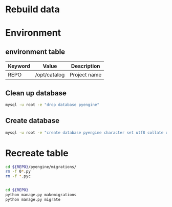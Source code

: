 # Rebuild data

# Environment

## environment table

Keyword | Value     | Description
----    | ----      | ----
REPO | /opt/catalog | Project name

## Clean up database

~~~bash
mysql -u root -e "drop database pyengine" 
~~~

## Create database

~~~bash
mysql -u root -e "create database pyengine character set utf8 collate utf8_general_ci"
~~~


# Recreate table

~~~bash
cd ${REPO}/pyengine/migrations/
rm -f 0*.py
rm -f *.pyc


cd ${REPO}
python manage.py makemigrations
python manage.py migrate
~~~
